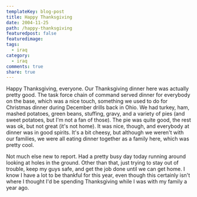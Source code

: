 ```yaml
---
templateKey: blog-post
title: Happy Thanksgiving
date: 2004-11-25
path: /happy-thanksgiving
featuredpost: false
featuredimage:
tags:
  - iraq
category:
  - iraq
comments: true
share: true
---
```


Happy Thanksgiving, everyone. Our Thanksgiving dinner here was actually pretty good. The task force chain of command served dinner for everybody on the base, which was a nice touch, something we used to do for Christmas dinner during December drills back in Ohio. We had turkey, ham, mashed potatoes, green beans, stuffing, gravy, and a variety of pies (and sweet potatoes, but I'm not a fan of those). The pie was quite good, the rest was ok, but not great (it's not home). It was nice, though, and everybody at dinner was in good spirits. It's a bit cheesy, but although we weren't with our families, we were all eating dinner together as a family here, which was pretty cool.

Not much else new to report. Had a pretty busy day today running around looking at holes in the ground. Other than that, just trying to stay out of trouble, keep my guys safe, and get the job done until we can get home. I know I have a lot to be thankful for this year, even though this certainly isn't where I thought I'd be spending Thanksgiving while I was with my family a year ago.
